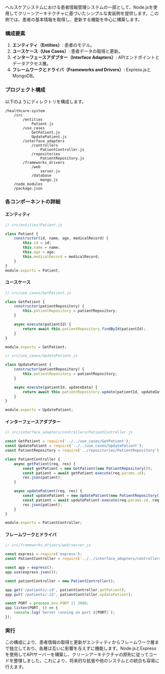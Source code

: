 ヘルスケアシステムにおける患者情報管理システムの一部として、Node.jsを使用してクリーンアーキテクチャに基づいたシンプルな実装例を提供します。この例では、患者の基本情報を取得し、更新する機能を中心に構築します。

### 構成要素

1. **エンティティ（Entities）**: 患者のモデル。
2. **ユースケース（Use Cases）**: 患者データの取得と更新。
3. **インターフェースアダプター（Interface Adapters）**: APIエンドポイントとデータアクセス層。
4. **フレームワークとドライバ（Frameworks and Drivers）**: Express.jsとMongoDB。

### プロジェクト構成

以下のようにディレクトリを構成します。

```
/healthcare-system
    /src
        /entities
            Patient.js
        /use_cases
            GetPatient.js
            UpdatePatient.js
        /interface_adapters
            /controllers
                PatientController.js
            /repositories
                PatientRepository.js
        /frameworks_drivers
            /web
                server.js
            /database
                mongo.js
    /node_modules
    /package.json
```

### 各コンポーネントの詳細

#### エンティティ

```javascript
// src/entities/Patient.js

class Patient {
    constructor(id, name, age, medicalRecord) {
        this.id = id;
        this.name = name;
        this.age = age;
        this.medicalRecord = medicalRecord;
    }
}
module.exports = Patient;
```

#### ユースケース

```javascript
// src/use_cases/GetPatient.js

class GetPatient {
    constructor(patientRepository) {
        this.patientRepository = patientRepository;
    }

    async execute(patientId) {
        return await this.patientRepository.findById(patientId);
    }
}

module.exports = GetPatient;
```

```javascript
// src/use_cases/UpdatePatient.js

class UpdatePatient {
    constructor(patientRepository) {
        this.patientRepository = patientRepository;
    }

    async execute(patientId, updateData) {
        return await this.patientRepository.update(patientId, updateData);
    }
}

module.exports = UpdatePatient;
```

#### インターフェースアダプター

```javascript
// src/interface_adapters/controllers/PatientController.js

const GetPatient = require('../../use_cases/GetPatient');
const UpdatePatient = require('../../use_cases/UpdatePatient');
const PatientRepository = require('../repositories/PatientRepository');

class PatientController {
    async getPatient(req, res) {
        const getPatient = new GetPatient(new PatientRepository());
        const patient = await getPatient.execute(req.params.id);
        res.json(patient);
    }

    async updatePatient(req, res) {
        const updatePatient = new UpdatePatient(new PatientRepository());
        const patient = await updatePatient.execute(req.params.id, req.body);
        res.json(patient);
    }
}

module.exports = PatientController;
```

#### フレームワークとドライバ

```javascript
// src/frameworks_drivers/web/server.js

const express = require('express');
const PatientController = require('../../interface_adapters/controllers/PatientController');

const app = express();
app.use(express.json());

const patientController = new PatientController();

app.get('/patients/:id', patientController.getPatient);
app.put('/patients/:id', patientController.updatePatient);

const PORT = process.env.PORT || 3000;
app.listen(PORT, () => {
    console.log(`Server running on port ${PORT}`);
});
```

### 実行

この構成により、患者情報の取得と更新がエンティティからフレームワーク層まで独立しており、各層は互いに影響を与えずに機能します。Node.jsとExpressを使用してAPIサーバーを構築し、クリーンアーキテクチャの原則に従ってコードを整理しました。これにより、将来的な拡張や他のシステムとの統合も容易に行えます。
